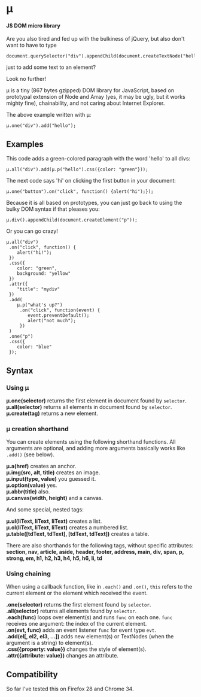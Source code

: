 # µ

#### JS DOM micro library

Are you also tired and fed up with the bulkiness of jQuery, but also don't want to have to type

    document.querySelector("div").appendChild(document.createTextNode("hello"));

just to add some text to an element?

Look no further!

µ is a tiny (867 bytes gzipped) DOM library for JavaScript, based on prototypal extension of Node and Array (yes, it may be ugly, but it works mighty fine), chainability, and not caring about Internet Explorer.

The above example written with µ:

    µ.one("div").add("hello");

## Examples

This code adds a green-colored paragraph with the word 'hello' to all divs:

    µ.all("div").add(µ.p("hello").css({color: "green"}));

The next code says 'hi' on clicking the first button in your document:

    µ.one("button").on("click", function() {alert("hi");});

Because it is all based on prototypes, you can just go back to using the bulky DOM syntax if that pleases you:

    µ.div().appendChild(document.createElement("p"));

Or you can go crazy!

    µ.all("div")
     .on("click", function() {
        alert("hi!");
     })
     .css({
        color: "green",
        background: "yellow"
     })
     .attr({
        "title": "mydiv"
     })
     .add(
        µ.p("what's up?")
         .on("click", function(event) {
            event.preventDefault();
            alert("not much");
         })
     )
     .one("p")
     .css({
        color: "blue"
     });

## Syntax

### Using µ

**µ.one(selector)** returns the first element in document found by `selector`.  
**µ.all(selector)** returns all elements in document found by `selector`.  
**µ.create(tag)** returns a new element.

### µ creation shorthand

You can create elements using the following shorthand functions. All arguments are optional, and adding more arguments basically works like `.add()` (see below).

**µ.a(href)** creates an anchor.  
**µ.img(src, alt, title)** creates an image.  
**µ.input(type, value)** you guessed it.  
**µ.option(value)** yes.  
**µ.abbr(title)** also.  
**µ.canvas(width, height)** and a canvas.

And some special, nested tags:

**µ.ul(liText, liText, liText)** creates a list.  
**µ.ol(liText, liText, liText)** creates a numbered list.  
**µ.table([tdText, tdText], [tdText, tdText])** creates a table.

There are also shorthands for the following tags, without specific attributes: **section, nav, article, aside, header, footer, address, main, div, span, p, strong, em, h1, h2, h3, h4, h5, h6, li, td**

### Using chaining

When using a callback function, like in `.each()` and `.on()`, `this` refers to the current element or the element which received the event.

**.one(selector)** returns the first element found by `selector`.  
**.all(selector)** returns all elements found by `selector`.  
**.each(func)** loops over element(s) and runs `func` on each one. `func` receives one argument: the index of the current element.  
**.on(evt, func)** adds an event listener `func` for event type `evt`.  
**.add(el[, el2, el3, ...])** adds new element(s) or TextNodes (when the argument is a string) to element(s).    
**.css({property: value})** changes the style of element(s).  
**.attr({attribute: value})** changes an attribute.

## Compatibility

So far I've tested this on Firefox 28 and Chrome 34.